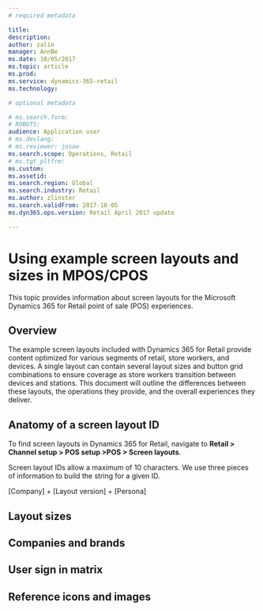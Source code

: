 ```yaml
---
# required metadata

title: 
description: 
author: zalin
manager: AnnBe
ms.date: 10/05/2017
ms.topic: article
ms.prod: 
ms.service: dynamics-365-retail
ms.technology: 

# optional metadata

# ms.search.form: 
# ROBOTS: 
audience: Application user
# ms.devlang: 
# ms.reviewer: josaw
ms.search.scope: Operations, Retail
# ms.tgt_pltfrm: 
ms.custom: 
ms.assetid: 
ms.search.region: Global
ms.search.industry: Retail
ms.author: zlinster
ms.search.validFrom: 2017-10-05
ms.dyn365.ops.version: Retail April 2017 update

---
```


# Using example screen layouts and sizes in MPOS/CPOS

This topic provides information about screen layouts for the Microsoft Dynamics 365 for Retail point of sale (POS) experiences.

## Overview

The example screen layouts included with Dynamics 365 for Retail provide content optimized for various segments of retail, store workers, and devices.  A single layout can contain several layout sizes and button grid combinations to ensure coverage as store workers transition between devices and stations.  This document will outline the differences between these layouts, the operations they provide, and the overall experiences they deliver.

## Anatomy of a screen layout ID

To find screen layouts in Dynamics 365 for Retail, navigate to **Retail > Channel setup > POS setup >POS > Screen layouts**.

<!-- Insert Fig 2.1 here -->

Screen layout IDs allow a maximum of 10 characters.  We use three pieces of information to build the string for a given ID.

[Company] + [Layout version] + [Persona]



## Layout sizes


## Companies and brands


## User sign in matrix


## Reference icons and images

